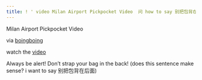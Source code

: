 ```yaml
---
title: ! ' video Milan Airport Pickpocket Video  问 how to say 别把包背在后面'
---
```


<p>Milan Airport Pickpocket Video</p>

<p>via <a href="http://www.boingboing.net/2007/07/02/video_of_pickpockets.html">boingboing</a></p>

<p>watch the <a href="http://gridskipper.com/travel/milan/milan-airport-pickpocket-video-274385.php">video </a></p>

<p>Always be alert! Don&#8217;t strap your bag in the back! (does this sentence make sense? i want to say 别把包背在后面)</p>
